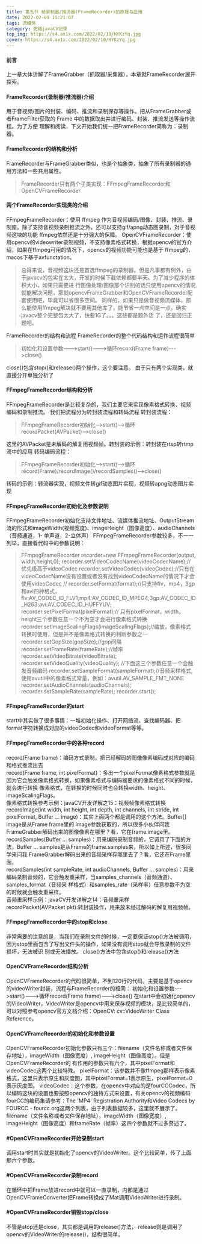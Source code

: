 ```yaml
---
title: 第五节 帧录制器/推流器(FrameRecorder)的原理与应用
date: 2022-02-09 15:21:07
tags: 流媒体
category: 死磕javaCV记录
top_img: https://s4.ax1x.com/2022/02/10/HYKzYq.jpg
cover: https://s4.ax1x.com/2022/02/10/HYKzYq.jpg
---
```

#### 前⾔
上⼀章⼤体讲解了FrameGrabber（抓取器/采集器），本章就FrameRecorder展开探索。
#### FrameRecorder(录制器/推流器)介绍
⽤于⾳视频/图⽚的封装、编码、推流和录制保存等操作。把从FrameGrabber或者FrameFilter获取的 Frame 中的数据取出并进⾏编码、封装、推流发送等操作流程。为了⽅便
理解和阅读，下⽂开始我们统⼀把FrameRecorder简称为：录制器。
#### FrameRecorder的结构和分析
FrameRecorder与FrameGrabber类似，也是个抽象类，抽象了所有录制器的通⽤⽅法和⼀些共⽤属性。
>FrameRecorder只有两个⼦类实现：FFmpegFrameRecorder和OpenCVFrameRecorder
#### 两个FrameRecorder实现类的介绍
FFmpegFrameRecorder：使⽤ ffmpeg 作为⾳视频编码/图像、封装、推流、录制库。除了⽀持⾳视频录制推流之外，还可以⽀持gif/apng动态图录制，对于⾳视频这块的功能
ffmpeg依然还是⼗分强⼤的保障。
OpenCVFrameRecorder：使⽤opencv的videowriter录制视频，不⽀持像素格式转换，根据opencv的官⽅介绍，如果在ffmpeg可⽤的情况下，opencv的视频功能可能也是基于
ffmpeg的，macos下基于avfunctation。
>总得来说，⾳视频这块还是⾸选ffmpeg的录制器。但是凡事都有例外，由于javacv的包实在太⼤，开发的时候下载依赖都要半天。为了减少程序的体积⼤⼩，如果只需要进
⾏图像处理/图像那个识别的话只使⽤opencv的情况就能解决问题，那就opencvFrameGrabber和OpenCVFrameRecorder配套使⽤吧，毕竟可以省很多空间。
同样的，如果只是做⾳视频流媒体，那么能使⽤ffmpeg解决就不要⽤其他库了，能节省⼀点空间是⼀点，确实javacv整个完整包太⼤了，快要1G了。。。这些都是题外话
了，还是回归正题吧。
> 
FrameRecorder的结构和流程
FrameRecorder的整个代码结构和运作流程很简单
>初始化和设置参数--->start()--->循环record(Frame frame)--->close()
> 
close()包含stop()和release()两个操作，这个要注意。
由于只有两个实现类，就直接分开单独分析了
#### FFmpegFrameRecorder结构和分析
FFmpegFrameRecorder是⽐较复杂的，我们主要它来实现像素格式转换、视频编码和录制推流。
我们把流程分为转封装流程和转码流程
转封装流程：
>FFmpegFrameRecorder初始化-->start()-->循环recordPacket(AVPacket)-->close()
> 
这⾥的AVPacket是未解码的解复⽤视频帧。转封装的示例：转封装在rtsp转rtmp流中的应⽤
转码编码流程：
>FFmpegFrameRecorder初始化-->start()-->循环record(Frame)/recordImage()/recordSamples()-->close()
> 
转码的示例：转流器实现，视频⽂件转gif动态图⽚实现，视频转apng动态图⽚实现
#### FFmpegFrameRecorder初始化及参数说明
FFmpegFrameRecorder初始化⽀持⽂件地址、流媒体推流地址、OutputStream流的形式和imageWidth(视频宽度)、imageHeight（图像⾼度）、audioChannels（⾳频通道，1-
单声道，2-⽴体声）
FFmpegFrameRecorder参数较多，不⼀⼀列举，直接看代码中的参数说明：
>FFmpegFrameRecorder recorder=new FFmpegFrameRecorder(output, width,height,0);
recorder.setVideoCodecName(videoCodecName);//优先级⾼于videoCodec
recorder.setVideoCodec(videoCodec);//只有在videoCodecName没有设置或者没有找到videoCodecName的情况下才会使⽤videoCodec
// recorder.setFormat(format);//只⽀持flv，mp4，3gp和avi四种格式，
flv:AV_CODEC_ID_FLV1;mp4:AV_CODEC_ID_MPEG4;3gp:AV_CODEC_ID_H263;avi:AV_CODEC_ID_HUFFYUV;
recorder.setPixelFormat(pixelFormat);// 只有pixelFormat，width，height三个参数任意⼀个不为空才会进⾏像素格式转换
recorder.setImageScalingFlags(imageScalingFlags);//缩放，像素格式转换时使⽤，但是并不是像素格式转换的判断参数之⼀
recorder.setGopSize(gopSize);//gop间隔
recorder.setFrameRate(frameRate);//帧率
recorder.setVideoBitrate(videoBitrate);
recorder.setVideoQuality(videoQuality);
//下⾯这三个参数任意⼀个会触发⾳频编码
recorder.setSampleFormat(sampleFormat);//⾳频采样格式,使⽤avutil中的像素格式常量，例如：avutil.AV_SAMPLE_FMT_NONE
recorder.setAudioChannels(audioChannels);
recorder.setSampleRate(sampleRate);
recorder.start();
>
#### FFmpegFrameRecorder的start
start中其实做了很多事情：⼀堆初始化操作、打开⽹络流、查找编码器、把format字符转换成对应的videoCodec和videoFormat等等。
#### FFmpegFrameRecorder中的各种record
record(Frame frame)：编码⽅式录制，把已经解码的图像像素编码成对应的编码和格式推流出去  
record(Frame frame, int pixelFormat)：多出⼀个pixelFormat像素格式参数就是因为它会触发像素格式转换，如果像素格式与编码器要求的像素格式不同的时候，就会进⾏转换
像素格式，在转换的时候同时也会转换width、height、imageScalingFlags。  
像素格式转换参考示例：javaCV开发详解之15：视频帧像素格式转换  
recordImage(int width, int height, int depth, int channels, int stride, int pixelFormat, Buffer ... image)：其实上⾯两个都是调⽤的这个⽅法。Buffer[] image是从Frame frame⾥的
image参数获取的，所以很多⼩伙伴问我FrameGrabber解码出来的图像像素在哪⾥？看，它在frame.image⾥。  
recordSamples(Buffer ... samples)：⽤来编码录制⾳频的，它调⽤了下⾯的⽅法，Buffer ... samples是从Frame的frame.samples来，所以如上所述，很多同学来问我
FrameGrabber解码出来的⾳频采样存哪⾥去了？看，它还在Frame⾥⾯。  
recordSamples(int sampleRate, int audioChannels, Buffer ... samples)：⽤来编码录制⾳频的，它会触发重采样，当samples_channels（⾳频通道）、samples_format（⾳频采
样格式）和samples_rate（采样率）任意参数不为空的时候就会触发重采样。  
⾳频重采样示例：javaCV开发详解之14：⾳频重采样  
recordPacket(AVPacket pkt):转封装操作，⽤来放未经过解码的解复⽤视频帧。  
#### FFmpegFrameRecorder中的stop和close
⾮常需要的注意的是，当我们在录制⽂件的时候，⼀定要保证stop()⽅法被调⽤，因为stop⾥⾯包含了写出⽂件头的操作，如果没有调⽤stop就会导致录制的⽂件损坏，⽆法被识
别或⽆法播放。
close()⽅法中包含stop()和release()⽅法
#### OpenCVFrameRecorder结构分析
OpenCVFrameRecorder的代码很简单，不到120⾏的代码，主要是基于opencv的videoWriter封装，流程与FrameRecorder的相同：
初始化和设置参数--->start()--->循环record(Frame frame)--->close()
在start中会初始化opencv的VideoWriter，VideoWriter是opencv中⽤来保存视频的模块，是⽐较简单的，可以对照参考opencv官⽅⽂档介绍：OpenCV: cv::VideoWriter Class
Reference。
#### OpenCVFrameRecorder的初始化和参数设置
OpenCVFrameRecorder初始化参数只有三个：filename（⽂件名称或者⽂件保存地址），imageWidth（图像宽度）, imageHeight（图像⾼度）。但是OpenCVFrameRecorder的
有作⽤的参数只有六个，其中pixelFormat和videoCodec这两个⽐较特殊。
pixelFormat：该参数并不像ffmpeg那样表示像素格式，这⾥只表示原⽣和灰度图，其中pixelFormat=1表示原⽣，pixelFormat=0表示灰度图。
videoCodec：这个参数，在opencv中对应的是fourCCCodec，所以编码这块的设置也要按照opencv的独特⽅式来设置，有关opencv的视频编码fourCC的编码集请参考：The
'MP4' Registration Authority和Video Codecs by FOURCC - fourcc.org这两个列表，由于列表数据较多，这⾥就不展示了。
filename（⽂件名称或者⽂件保存地址），imageWidth（图像宽度）, imageHeight（图像⾼度）和frameRate（帧率）这四个参数就不过多赘述了。
#### #OpenCVFrameRecorder开始录制start
调⽤start时其实就是初始化了opencv的VideoWriter。这个⽐较简单，传了上⾯那六个参数。
#### #OpenCVFrameRecorder录制record
在循环中把Frame放进record中就可以⼀直录制，内部是通过OpenCVFrameConverter把Frame转换成了Mat调⽤VideoWriter进⾏录制。
#### #OpenCVFrameRecorder销毁stop/close
不管是stop还是close，其实都是调⽤的release()⽅法， release则是调⽤了opencv的VideoWriter的release()，结构很简单。
